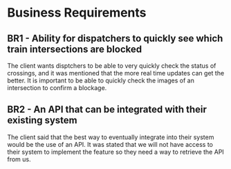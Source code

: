 # Business Requirements

## BR1 - Ability for dispatchers to quickly see which train intersections are blocked

The client wants disptchers to be able to very quickly check the status of crossings,
and it was mentioned that the more real time updates can get the better. It is important to be able to 
quickly check the images of an intersection to confirm a blockage.

## BR2 - An API that can be integrated with their existing system

The client said that the best way to eventually integrate into their system would be the use of an API.
It was stated that we will not have access to their system to implement the feature so they need a 
way to retrieve the API from us. 
